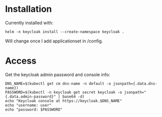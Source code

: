 # Installation

Currently installed with:

```
helm -n keycloak install --create-namespace keycloak .
```

Will change once I add applicationset in /config.

# Access

Get the keycloak admin password and console info:

```
DNS_NAME=$(kubectl get cm dns-name -n default -o jsonpath={.data.dns-name})
PASSWORD=$(kubectl -n keycloak get secret keycloak -o jsonpath="{.data.admin-password}" | base64 -d)
echo "Keycloak console at https://keycloak.$DNS_NAME"
echo "username: user"
echo "password: $PASSWORD"
```
